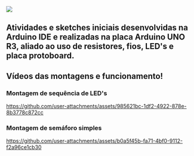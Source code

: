 <img src="https://images.tcdn.com.br/img/img_prod/900872/arduino_uno_r3_cabo_usb_2871_1_07f18cc89ab02c14be2c9fb5d9ae528c.jpg">

## Atividades e sketches iniciais desenvolvidas na Arduino IDE e realizadas na placa Arduino UNO R3, aliado ao uso de resistores, fios, LED's e placa protoboard.


## Vídeos das montagens e funcionamento!

### Montagem de sequência de LED's
https://github.com/user-attachments/assets/985621bc-1df2-4922-878e-8b3778c872cc

### Montagem de semáforo simples
https://github.com/user-attachments/assets/b0a5f45b-fa71-4bf0-9112-f2a96ce1cb30




